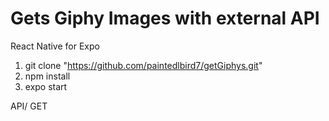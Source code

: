 # Gets Giphy Images with external API

React Native for Expo

1) git clone "https://github.com/paintedlbird7/getGiphys.git"
2) npm install
3) expo start

API/ GET



